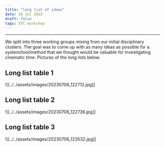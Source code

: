 ```yaml
---
title: "long list of ideas"
date: 10 Jul 2023
draft: false
tags: STC workshop
---
```

---

We split into three working groups mixing from our initial disciplinary clusters. The goal was to come up with as many ideas as possible for a system/tool/method that we thought would be valuable for investigating cinematic time. Pictures of the long lists below.

## Long list table 1
![[../../assets/images/20230706_122712.jpg]]

## Long list table 2
![[../../assets/images/20230706_122736.jpg]]

## Long list table 3
![[../../assets/images/20230706_123532.jpg]]
